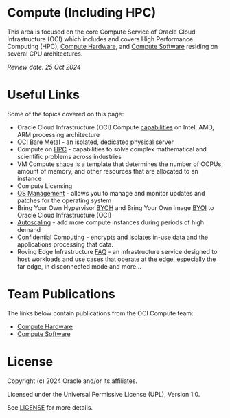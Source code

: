 # Compute (Including HPC)

This area is focused on the core Compute Service of Oracle Cloud Infrastructure (OCI) which includes and covers High Performance Computing (HPC), [Compute Hardware](https://github.com/oracle-devrel/technology-engineering/tree/main/cloud-infrastructure/compute-including-hpc/compute-hardware), and [Compute Software](https://github.com/oracle-devrel/technology-engineering/tree/main/cloud-infrastructure/compute-including-hpc/compute-software) residing on several CPU architectures.



<i>Review date: 25 Oct 2024</I>

# Useful Links

Some of the topics covered on this page:

- Oracle Cloud Infrastructure (OCI) Compute [capabilities](https://www.oracle.com/cloud/compute/) on Intel, AMD, ARM processing architecture
- [OCI Bare Metal](https://www.oracle.com/cloud/compute/bare-metal/) - an isolated, dedicated physical server
- Compute on [HPC](https://www.oracle.com/cloud/hpc/) - capabilities to solve complex mathematical and scientific problems across industries
- VM Compute [shape](https://docs.oracle.com/en-us/iaas/Content/Compute/References/computeshapes.htm) is a template that determines the number of OCPUs, amount of memory, and other resources that are allocated to an instance
- Compute Licensing
- [OS Management](https://docs.oracle.com/en-us/iaas/os-management/home.htm) - allows you to manage and monitor updates and patches for the operating system
- Bring Your Own Hypervisor [BYOH](https://docs.oracle.com/en-us/iaas/Content/Compute/References/bringyourownimage.htm) and Bring Your Own Image [BYOI](https://docs.oracle.com/en-us/iaas/Content/Compute/References/bringyourownimage.htm) to Oracle Cloud Infrastructure (OCI)
- [Autoscaling](https://docs.oracle.com/en-us/iaas/Content/Compute/Tasks/autoscalinginstancepools.htm) - add more compute instances during periods of high demand 
- [Confidential Computing](https://docs.oracle.com/en-us/iaas/Content/Compute/References/confidential_compute.htm) - encrypts and isolates in-use data and the applications processing that data.
- Roving Edge Infrastructure [FAQ](https://www.oracle.com/cloud/roving-edge-infrastructure/faq/) - an infrastructure service designed to host workloads and use cases that operate at the edge, especially the far edge, in disconnected mode
and more...

# Team Publications

The links below contain publications from the OCI Compute team:
- [Compute Hardware](https://github.com/oracle-devrel/technology-engineering/tree/main/cloud-infrastructure/compute-including-hpc/compute-hardware)
- [Compute Software](https://github.com/oracle-devrel/technology-engineering/tree/main/cloud-infrastructure/compute-including-hpc/compute-software)

# License

Copyright (c) 2024 Oracle and/or its affiliates.

Licensed under the Universal Permissive License (UPL), Version 1.0.

See [LICENSE](https://github.com/oracle-devrel/technology-engineering/blob/main/LICENSE) for more details.
